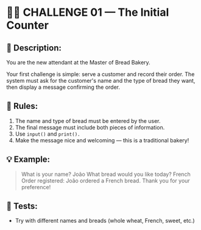 # 🧙‍♂️ CHALLENGE 01 — The Initial Counter

## 🎯 Description:
You are the new attendant at the Master of Bread Bakery.

Your first challenge is simple: serve a customer and record their order. The system must ask for the customer's name and the type of bread they want, then display a message confirming the order.

## 📌 Rules:
1. The name and type of bread must be entered by the user.
2. The final message must include both pieces of information.
3. Use `input()` and `print().`
4. Make the message nice and welcoming — this is a traditional bakery!

## 💡 Example:
> What is your name? João
> What bread would you like today? French
> Order registered: João ordered a French bread. Thank you for your preference!

## 🧪 Tests:
- Try with different names and breads (whole wheat, French, sweet, etc.)